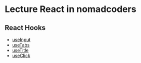 # Lecture React in nomadcoders

## React Hooks

- [useInput](/useInput.js)
- [useTabs](/useTabs.js)
- [useTitle](/useTitle.js)
- [useClick](/useClick.js)
